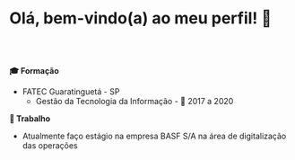<h1 align="left">
    Olá, bem-vindo(a) ao meu perfil! 👋
</h1>

<br/><br/>
      
<b>🎓 Formação</b>
   * FATEC Guaratinguetá - SP
      * Gestão da Tecnologia da Informação - 📆 2017 a 2020
    
<b>💼 Trabalho</b>
   * Atualmente faço estágio na empresa BASF S/A na área de digitalização das operações
     
<!--
**fragadesiree/fragadesiree** is a ✨ _special_ ✨ repository because its `README.md` (this file) appears on your GitHub profile.

Here are some ideas to get you started:

- 🔭 I’m currently working on ...
- 🌱 I’m currently learning ...
- 👯 I’m looking to collaborate on ...
- 🤔 I’m looking for help with ...
- 💬 Ask me about ...
- 📫 How to reach me: ...
- 😄 Pronouns: ...
- ⚡ Fun fact: ...
-->
